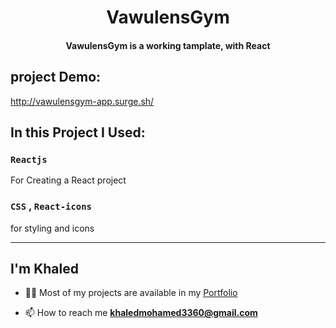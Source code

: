 <h1 align="center"> VawulensGym </h1>

<h4 align="center"> VawulensGym is a working tamplate, with React </h4>

## project Demo:
http://vawulensgym-app.surge.sh/

## In this Project I Used:

### `Reactjs`

For Creating a React project

###  `CSS` , `React-icons`
for styling and icons 

<hr/>

## I'm Khaled

- 👨‍💻 Most of my projects are available in my [Portfolio](https://khaledmasry0.github.io/Portfolio/)

<!-- - 📝 I usually write useful articles on [LinkedIn](https://www.linkedin.com//), [Facebook](https://www.facebook.com/), [Telegram](https://t.me/) -->

- 📫 How to reach me **khaledmohamed3360@gmail.com**
